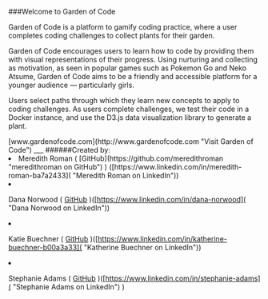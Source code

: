###Welcome to Garden of Code
<p></p>
<p>Garden of Code is a platform to gamify coding practice, where a user completes coding challenges to collect plants for their garden.</p>

<p>Garden of Code encourages users to learn how to code by providing them with visual representations of their progress. Using nurturing and collecting as motivation, as seen in popular games such as Pokemon Go and Neko Atsume, Garden of Code aims to be a friendly and accessible platform for a younger audience — particularly girls. </p>

<p>Users select paths through which they learn new concepts to apply to coding challenges. As users complete challenges, we test their code in a  Docker instance, and use the D3.js data visualization library to generate a plant. </p>

<p></p>
[www.gardenofcode.com](http://www.gardenofcode.com "Visit Garden of Code")
___
######Created by:

<li>
Meredith Roman (
[GitHub](https://github.com/meredithroman "meredithroman on GitHub")
) ([https://www.linkedin.com/in/meredith-roman-ba7a2433]( "Meredith Roman on LinkedIn"))</li><li>

Dana Norwood (
[GitHub](https://github.com/nimadera "nimadera on GitHub")
)([https://www.linkedin.com/in/dana-norwood]( "Dana Norwood on LinkedIn")) </li><li>

Katie Buechner (
[GitHub](https://github.com/kbuechner/ "kbuechner on GitHub")
)([https://www.linkedin.com/in/katherine-buechner-b00a3a33]( "Katherine Buechner on LinkedIn"))</li><li>

Stephanie Adams (
[GitHub](https://github.com/earthtone0ne/ "earthtone0ne on GitHub")
)([https://www.linkedin.com/in/stephanie-adams]( "Stephanie Adams on LinkedIn") )</li>
